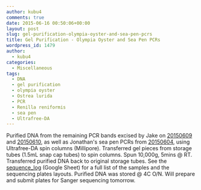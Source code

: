 ```yaml
---
author: kubu4
comments: true
date: 2015-06-16 00:50:06+00:00
layout: post
slug: gel-purification-olympia-oyster-and-sea-pen-pcrs
title: Gel Purification - Olympia Oyster and Sea Pen PCRs
wordpress_id: 1479
author:
  - kubu4
categories:
  - Miscellaneous
tags:
  - DNA
  - gel purification
  - olympia oyster
  - Ostrea lurida
  - PCR
  - Renilla reniformis
  - sea pen
  - Ultrafree-DA
---
```


Purified DNA from the remaining PCR bands excised by Jake on [20150609](https://heareresearch.blogspot.com/2015/06/6-9-2015-flanking-primer-trial-pcr.html) and [20150610](http://heareresearch.blogspot.com/2015/06/6-10-2015-flanking-primer-pcr-pt-2.html), as well as Jonathan's sea pen PCRs from [20150604](http://genefish.wikispaces.com/Jonathan%27s+Notebook), using Ultrafree-DA spin columns (Millipore). Transferred gel pieces from storage tubes (1.5mL snap cap tubes) to spin columns. Spun 10,000g, 5mins @ RT. Transferred purified DNA back to original storage tubes. See the [sequence_log](https://docs.google.com/spreadsheet/ccc?key=0AtV_gF766XZAcHljOFBWd3pLTUJwbUxkdkg1OGdCY3c&usp=sharing) (Google Sheet) for a full list of the samples and the sequencing plates layouts. Purified DNA was stored @ 4C O/N. Will prepare and submit plates for Sanger sequencing tomorrow.
